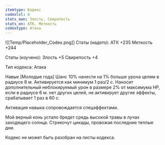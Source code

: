 ```yaml
---
itemtype: Кодекс
codexlvl: 6
stats_own: Злость, Свирепость
stats_on: АТК, Меткость
codextype: Атака
---
```

![[Temp/Placeholder_Codex.png]]
Статы (надето):
АТК +235
Меткость +244

Статы (изучено):
Злость +5
Свирепость +4

Тип кодекса: Атака


Навык
[Молодые года]
Шанс 10% нанести на 1% больше урона целям в радиусе 8 м. Активируется как минимум 1 раз/2 с. Наносит дополнительный неблокируемый урон в размере 2% от максимума HP, если в радиусе 6 м. нет других целей, не активирует другие эффекты, срабатывает 1 раз в 60 с.

Активация навыка сопровождается спецэффектами.

Мой верный конь устало бредет средь высокой травы в лучах заходящего солнца.
Стрекочут цикады, провожая последние теплые дни.

Кодекс не может быть разобран на листы кодекса.
